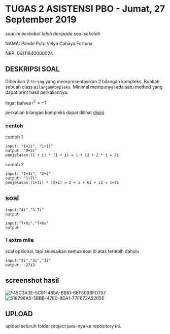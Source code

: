 # TUGAS 2 ASISTENSI PBO - Jumat, 27 September 2019
*soal ini berbobot lebih daripada soal sebelah*

NAMA: Pande Putu Velya Cahaya Fortuna

NRP: 06111840000024


## DESKRIPSI SOAL
Diberikan 2 `String` yang merepresentasikan 2 bilangan kompleks.
Buatlah sebuah class `BilanganKompleks`. Minimal mempunyai ada satu method yang dapat print hasil perkaliannya.

Ingat bahwa $i^2=-1$

perkalian bilangan kompleks dapat dilihat [disini](https://www.khanacademy.org/math/algebra2/x2ec2f6f830c9fb89:complex/x2ec2f6f830c9fb89:complex-mul/a/multiplying-complex-numbers)

### contoh
contoh 1
```
input: "1+1i", "1+1i"
output: "0+2i"
penjelasan:(1 + i) * (1 + i) = 1 + i2 + 2 * i = 2i
```

contoh 2
```
input: "1+3i", "2+i"
output: "1+7i"
penjelasan:(1+3i) * (2+i) = 2 + i + 6i + i2 = 1+7i
```

## soal
```
input:"4i","3-7i"
output:
```

```
input:"7+6i","7+6i"
output:
```

### 1 extra mile
soal opsional, tapi selesaikan semua soal di atas terlebih dahulu
```
input:"3i","3i","3i"
output: -27i3
```

## screenshot hasil
![F45C3A3E-5C91-485A-BB81-6EF509BFD757](https://user-images.githubusercontent.com/55883852/66193568-0cd4f080-e6bd-11e9-8465-dd338f0c4e73.png)
![518798A5-5BBB-47E0-8DA1-77F672A5265E](https://user-images.githubusercontent.com/55883852/66193570-0d6d8700-e6bd-11e9-8e3b-4a3b5a9891c2.png)


## UPLOAD
upload seluruh folder project java-nya ke repository ini.
